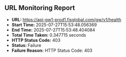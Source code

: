 ## URL Monitoring Report

- **URL:** https://api-gw1-prod1.fisglobal.com/gw/v1/health
- **Start Time:** 2025-07-27T15:53:48.056369
- **End Time:** 2025-07-27T15:53:48.404084
- **Total Time Taken:** 0.347715 seconds
- **HTTP Status Code:** 403
- **Status:** Failure
- **Failure Reason:** HTTP Status Code: 403
